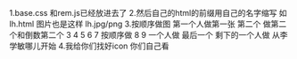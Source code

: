 1.base.css 和rem.js已经放进去了
2.然后自己的html的前缀用自己的名字缩写 如lh.html  图片也是这样 lh.jpg/png
3.按顺序做图 第一个人做第一张  第二个 做第二个和倒数第二个 3 4 5 6 7 按顺序做  8 9 一个人做 最后一个 剩下的一个人做  从李学敏哪儿开始
4.我给你们找好icon 你们自己看
